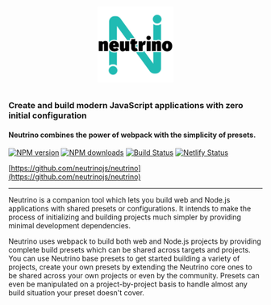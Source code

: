 <h1><p align="center"><img src="assets/logo.png" height="150"></p></h1>

<h3>Create and build modern JavaScript applications with zero initial configuration</h3>
<h4>Neutrino combines the power of webpack with the simplicity of presets.</h4>

[![NPM version][npm-image]][npm-url]
[![NPM downloads][npm-downloads]][npm-url]
[![Build Status][travis-image]][travis-url]
[![Netlify Status][netlify-image]][netlify-url]

[https://github.com/neutrinojs/neutrino](https://github.com/neutrinojs/neutrino)

---

Neutrino is a companion tool which lets you build web and Node.js applications with shared presets or configurations. 
It intends to make the process of initializing and building projects much simpler by providing minimal development
dependencies.

Neutrino uses webpack to build both web and Node.js projects by providing complete build presets which can be shared
across targets and projects. You can use Neutrino base presets to get started building a variety of projects, create
your own presets by extending the Neutrino core ones to be shared across your own projects or even by the community.
Presets can even be manipulated on a project-by-project basis to handle almost any build situation your preset doesn't
cover.

[npm-image]: https://img.shields.io/npm/v/neutrino.svg
[npm-downloads]: https://img.shields.io/npm/dt/neutrino.svg
[npm-url]: https://www.npmjs.com/package/neutrino
[travis-image]: https://api.travis-ci.com/neutrinojs/neutrino.svg?branch=master
[travis-url]: https://travis-ci.com/neutrinojs/neutrino
[netlify-image]: https://api.netlify.com/api/v1/badges/faef6419-2d67-488a-95a8-998e1ad3e40f/deploy-status
[netlify-url]: https://app.netlify.com/sites/neutrinojs/deploys
